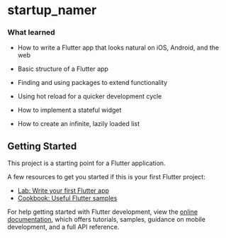 # startup_namer

### What learned

* How to write a Flutter app that looks natural on iOS, Android, and the web

* Basic structure of a Flutter app

* Finding and using packages to extend functionality

* Using hot reload for a quicker development cycle

* How to implement a stateful widget

* How to create an infinite, lazily loaded list



## Getting Started

This project is a starting point for a Flutter application.

A few resources to get you started if this is your first Flutter project:

- [Lab: Write your first Flutter app](https://docs.flutter.dev/get-started/codelab)
- [Cookbook: Useful Flutter samples](https://docs.flutter.dev/cookbook)

For help getting started with Flutter development, view the
[online documentation](https://docs.flutter.dev/), which offers tutorials,
samples, guidance on mobile development, and a full API reference.
